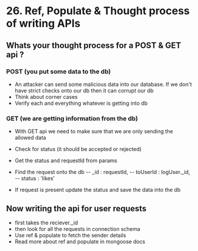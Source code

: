 # 26. Ref, Populate & Thought process of writing APIs 

## Whats your thought process for a POST & GET api ? 
### POST (you put some data to the db)
- An attacker can send some malicious data into our database. If we don't have strict checks onto our db then it can corrupt our db
- Think about corner cases
- Verify each and everything whatever is getting into db

### GET (we are getting information from the db)
- With GET  api we need to make sure that we are only sending the allowed data

- Check for status (it should be accepted or rejected)
- Get the status and requestId from params
- Find the request onto the db
-- _id : requestId,
-- toUserId : logUser._id,
-- status : 'likes'

- If request is present update the status and save the data into the db


## Now writing the api for user requests
- first takes the reciever._id
- then look for all the requests in connection schema
- Use ref & populate to fetch the sender details
- Read more about ref and populate in mongoose docs
